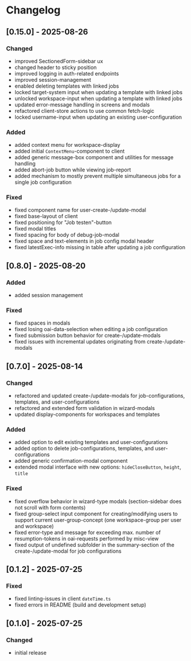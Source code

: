 # Changelog

## [0.15.0] - 2025-08-26

### Changed

- improved SectionedForm-sidebar ux
- changed header to sticky position
- improved logging in auth-related endpoints
- improved session-management
- enabled deleting templates with linked jobs
- locked target-system input when updating a template with linked jobs
- unlocked workspace-input when updating a template with linked jobs
- updated error-message handling in screens and modals
- refactored client-store actions to use common fetch-logic
- locked username-input when updating an existing user-configuration

### Added

- added context menu for workspace-display
- added initial `ContextMenu`-component to client
- added generic message-box component and utilities for message handling
- added abort-job button while viewing job-report
- added mechanism to mostly prevent multiple simultaneous jobs for a single job configuration

### Fixed

- fixed component name for user-create-/update-modal
- fixed base-layout of client
- fixed positioning for "Job testen"-button
- fixed modal titles
- fixed spacing for body of debug-job-modal
- fixed space and text-elements in job config modal header
- fixed latestExec-info missing in table after updating a job configuration

## [0.8.0] - 2025-08-20

### Added

- added session management

### Fixed

- fixed spaces in modals
- fixed losing oai-data-selection when editing a job configuration
- fixed submission button behavior for create-/update-modals
- fixed issues with incremental updates originating from create-/update-modals

## [0.7.0] - 2025-08-14

### Changed

- refactored and updated create-/update-modals for job-configurations, templates, and user-configurations
- refactored and extended form validation in wizard-modals
- updated display-components for workspaces and templates

### Added

- added option to edit existing templates and user-configurations
- added option to delete job-configurations, templates, and user-configurations
- added generic confirmation-modal component
- extended modal interface with new options: `hideCloseButton`, `height`, `title`

### Fixed

- fixed overflow behavior in wizard-type modals (section-sidebar does not scroll with form contents)
- fixed group-select input component for creating/modifying users to support current user-group-concept (one workspace-group per user and workspace)
- fixed error-type and message for exceeding max. number of resumption-tokens in oai-requests performed by misc-view
- fixed output of undefined subfolder in the summary-section of the create-/update-modal for job configurations

## [0.1.2] - 2025-07-25

### Fixed

- fixed linting-issues in client `dateTime.ts`
- fixed errors in README (build and development setup)

## [0.1.0] - 2025-07-25

### Changed

- initial release
